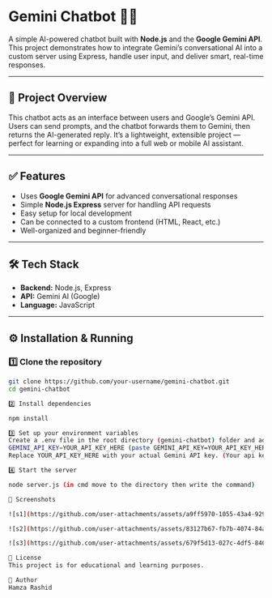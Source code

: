 # Gemini Chatbot 🤖✨

A simple AI-powered chatbot built with **Node.js** and the **Google Gemini API**. This project demonstrates how to integrate Gemini’s conversational AI into a custom server using Express, handle user input, and deliver smart, real-time responses.

---

## 📌 Project Overview

This chatbot acts as an interface between users and Google’s Gemini API. Users can send prompts, and the chatbot forwards them to Gemini, then returns the AI-generated reply. It’s a lightweight, extensible project — perfect for learning or expanding into a full web or mobile AI assistant.

---

## ✅ Features

- Uses **Google Gemini API** for advanced conversational responses
- Simple **Node.js Express** server for handling API requests
- Easy setup for local development
- Can be connected to a custom frontend (HTML, React, etc.)
- Well-organized and beginner-friendly

---

## 🛠️ Tech Stack

- **Backend:** Node.js, Express
- **API:** Gemini AI (Google)
- **Language:** JavaScript

---

## ⚙️ Installation & Running

### 1️⃣ Clone the repository
```bash
git clone https://github.com/your-username/gemini-chatbot.git
cd gemini-chatbot

2️⃣ Install dependencies

npm install

3️⃣ Set up your environment variables
Create a .env file in the root directory (gemini-chatbot) folder and add your Gemini API key:
GEMINI_API_KEY=YOUR_API_KEY_HERE (paste GEMINI_API_KEY=YOUR_API_KEY_HERE in .env file and replace YOUR_API_KEY_HERE with your API key)
Replace YOUR_API_KEY_HERE with your actual Gemini API key. (Your api key you can get it from gemini website as its free)

4️⃣ Start the server

node server.js (in cmd move to the directory then write the command)

📸 Screenshots

![s1](https://github.com/user-attachments/assets/a9ff5970-1055-43a4-9295-41ebcab6ea3f)

![s2](https://github.com/user-attachments/assets/83127b67-fb7b-4074-84a5-011183c74104)

![s3](https://github.com/user-attachments/assets/679f5d13-027c-4df5-8404-bf807e0551d1)

📄 License
This project is for educational and learning purposes.

🙌 Author
Hamza Rashid

